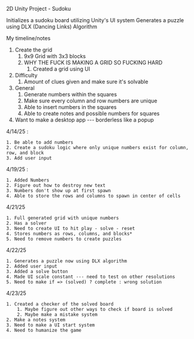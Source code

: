 2D Unity Project - Sudoku

Initializes a sudoku board utilizing Unity's UI system
Generates a puzzle using DLX (Dancing Links) Algorithm

My timeline/notes

1. Create the grid
	1. 9x9 Grid with 3x3 blocks
	2. WHY THE FUCK IS MAKING A GRID SO FUCKING HARD
		1. Created a grid using UI
2. Difficulty
	1. Amount of clues given and make sure it's solvable
3. General
	1. Generate numbers within the squares
	2. Make sure every column and row numbers are unique
	3. Able to insert numbers in the squares
	4. Able to create notes and possible numbers for squares
4. Want to make a desktop app --- borderless like a popup


4/14/25 :

	1. Be able to add numbers
	2. Create a sudoku logic where only unique numbers exist for column, row, and block
	3. Add user input

4/19/25 :

	1. Added Numbers
	2. Figure out how to destroy new text
	3. Numbers don't show up at first spawn
	4. Able to store the rows and columns to spawn in center of cells

4/21/25

	1. Full generated grid with unique numbers
	2. Has a solver
	3. Need to create UI to hit play - solve - reset
	4. Stores numbers as rows, columns, and blocks*
	5. Need to remove numbers to create puzzles

4/22/25

	1. Generates a puzzle now using DLX algorithm
	2. Added user input 
	3. Added a solve button
	4. Made UI scale constant --- need to test on other resolutions
	5. Need to make if => (solved) ? complete : wrong solution

4/23/25

	1. Created a checker of the solved board
		1. Maybe figure out other ways to check if board is solved
		2. Maybe make a mistake system
	2. Make a notes system
	3. Need to make a UI start system
	4. Need to humanize the game
